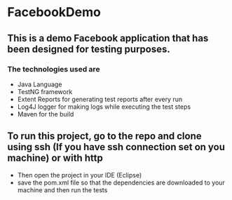 # FacebookDemo

## This is a demo Facebook application that has been designed for testing purposes. 

### The technologies used are 
- Java Language 
- TestNG framework
- Extent Reports for generating test reports after every run
- Log4J logger for making logs while executing the test steps
- Maven for the build

## To run this project, go to the repo and clone using ssh (If you have ssh connection set on you machine) or with http 
- Then open the project in your IDE (Eclipse)
- save the pom.xml file so that the dependencies are downloaded to your machine and then run the tests
